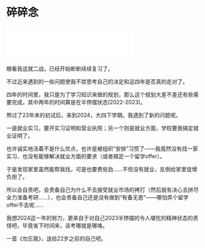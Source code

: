 # 碎碎念

<iframe frameborder="yes" border="100" marginwidth="4" marginheight="0" width=333 height=86 src="//music.163.com/outchain/player?type=2&id=26210113&auto=1&height=66"></iframe>

眼看我这就二战，已经开始断断续续复习了。

不过近来遇到的一些问题使我不禁思考自己的决定和这四年是否真的走对了。

四年的时间里，我只是为了学习知识来做的规划，那么这个规划大差不差还有些需要完成，其中两年的时间算是在半停摆状态(2022-2023)。

熬过了23年末的初试后，来到2024，大四下学期。我遇到了新的问题呢。

一是就业实习，要开实习证明和营业执照；另一个则是就业方面，学校要我搞定就业证明了。

也许诚实地活着不是什么优点，也许是被组织“安排”习惯了——我竟然没有找一家实习、也没有能够解决就业方面的要求（或者搞定一个留学offer）。

于是发现家里虽然能帮我找，可是也要费些劲……不但没有就业，反倒给家里徒增负担了。

所以会自责吧，会责备自己为什么不去接受就业市场的拷打（然后就有决心去拼尽全力准备考研……），也会责备自己还是没有做到“有备无患”——哪怕弄个留学offer不去呢……

我想2024这一年的努力，更来自于对自己2023半停摆的令人堪忧的精神状态的责怪吧，毕竟省下时间来，该考哪就是哪咯。

一首《勿忘我》，送给22岁之前的自己吧。